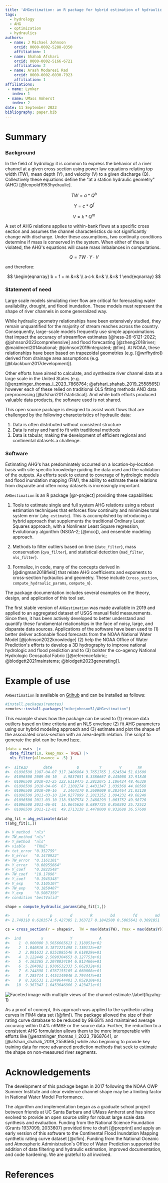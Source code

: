 ```yaml
---
title: 'AHGestimation: an R package for hybrid estimation of hydraulic geometry'
tags:
  - hydrology
  - AHG
  - optimization
  - hydraulics
authors:
  - name: J Michael Johnson
    orcid: 0000-0002-5288-8350
    affiliation: 1
  - name: Shahab Afshari
    orcid: 0000-0002-5166-6721
    affiliation: 2
  - name: Arash Modaresi Rad
    orcid: 0000-0002-6030-7923
    affiliation: 1
affiliations:
 - name: Lynker
   index: 1
 - name: UMass Amherst
   index: 2
date: 11 September 2023
bibliography: paper.bib
---
```


# Summary

### Background 

In the field of hydrology it is common to express the behavior of a river channel at a given cross section using power law equations relating top width (TW), mean depth (Y), and velocity (V) to a given discharge (Q). Collectively these equations define the "at a station hydraulic geometry" (AHG) [@leopold1953hydraulic].

$$
TW = a *Q^b
$$

$$
Y = c*Q^f
$$

$$
V = k*Q^m
$$

A set of AHG relations applies to within-bank flows at a specific cross section and assumes the channel characteristics do not significantly change with discharge. Under these assumptions, two continuity conditions determine if mass is conserved in the system. When either of these is violated, the AHG's equations will cause mass imbalances in computations.

$$
Q = TW·Y·V
$$

and therefore:

$$
\begin{eqnarray} b + f + m &=& \\ a·c·k &=&  \\ &=& 1  \end{eqnarray}
$$

### Statement of need

Large scale models simulating river flow are critical for forecasting water availability, drought, and flood inundation. These models must represent the shape of river channels in some generalized way. 

While hydraulic geometry relationships have been extensively studied, they remain unquantified for the majority of stream reaches across the country. Consequently, large-scale  models frequently use simple approximations that impact the accuracy of streamflow estimates [@hess-26-6121-2022; @johnson2023comprehensive] and flood forecasting [@zheng2018river; @maidment2014national; @johnson2019integrated; @fim]. At NOAA, these relationships have been based on trapezoidal geometries (e.g. [@wrfhydro]) derived from drainage area assumptions (e.g. [@blackburn2017development]). 

Other efforts have aimed to calculate, and synthesize river channel data at a large scale in the United States (e.g. [@enzminger_thomas_l_2023_7868764; @afshari_shahab_2019_2558565]) however each of these relied on traditional OLS fitting methods AND data preprocessing [@afshari2017statistical]. And while both efforts produced valuable data products, the software used is not shared.

This open source package is designed to assist work flows that are challenged by the following characteristics of hydraulic data:

1. Data is often distributed without consistent structure
2. Data is noisy and hard to fit with traditional methods
3. Data is tabular, making the development of efficient regional and continental datasets a challenge.


### Software

Estimating AHG's has predominately occurred on a location-by-location basis with site specific knowledge guiding the data used and the validation of the outputs. As efforts seek to extend to coverage of hydrologic models and flood inundation mapping (FIM), the ability to estimate these relations from disparate and often noisy datasets is increasingly important.

`AHGestimation` is an R package [@r-project] providing three capabilities:

1. Tools to estimate single and full system AHG relations using a robust estimation techniques that enforces flow continuity and minimizes total system error (`ahg_estimate`). This is accomplished by introducing a hybrid approach that supplements the traditional Ordinary Least Squares approach, with a  Nonlinear Least Square regression, Evolutionary algorithm (NSGA-2; [@mco]), and ensemble modeling approach.

2. Methods to filter outliers based on time (`date_filter`), mass conservation (`qva_filter`), and statistical detection (`mad_filter`, `nls_filter`).

3. Formalize, in code, many of the concepts derived in [@dingman2018field] that relate AHG coefficients and exponents to cross-section hydraulics and geometry. These include (`cross_section`, `compute_hydraulic_params`, `compute_n`). 

The package documentation includes several examples on the theory, design, and application of this tool set.

The first stable version of `AHGestimation` was made available in 2019 and applied to an aggregated dataset of USGS manual field measurements. Since then, it has been actively developed to better understand and quantify these fundamental relationships in the face of noisy, large, and disparate data sources. Applications of the software have been used to (1) better deliver actionable flood forecasts from the NOAA National Water Model [@johnson2022knowledge] (2) help the NOAA Office of Water Prediction's efforts to develop a 3D hydrography to improve national hydrologic and flood prediction and to (3) bolster the co-agency National Hydrologic Geospatial Fabric [[@referencefabric; @blodgett2021mainstems; @blodgett2023generating]].

# Example of use

`AHGestimation` is available on
[Gtihub](https://github.com/mikejohnson51/AHGestimation) and can be installed as follows:

``` r
#install.packages(remotes)
remotes::install.packages("mikejohnson51/AHGestimation")
```

This example shows how the package can be used to (1) remove data outliers based on time criteria and an NLS envelope (2) fit AHG parameters using our hybrid modeling approach and (3) estimate and plot the shape of the associated cross-section with an area-depth relation. The script to generate the plot can be found [here](image.R).

``` r 
(data = nwis  |>
  date_filter(10, keep_max = TRUE) |> 
  nls_filter(allowance = .5) )
  
#>  siteID       date           Q         Y        V       TW
#>  01096500 1987-04-07 317.1486864 3.7651765 1.624584 51.81600
#>  01096500 2009-06-10   4.9837651 0.3386667 0.445008 32.91840
#>  01096500 2010-03-25 122.6119475 2.2812075 1.106424 48.46320
#>  01096500 2010-04-06  67.1109274 1.4431347 1.039368 44.80560
#>  01096500 2010-09-16   2.1464170 0.3609009 0.283464 21.03120
#>  01096500 2011-03-10 124.0277899 2.2813252 1.094232 49.68240
#>  01096500 2011-03-10 118.9307574 2.2488293 1.063752 49.98720
#>  01096500 2011-06-01  15.0645626 0.6897725 0.850392 25.72512
#>  01096500 2011-12-01  49.2713138 1.4478000 0.932688 36.57600
  
ahg_fit = ahg_estimate(data)
t(ahg_fit[1,])

#> V_method  "nls"       
#> TW_method "nls"       
#> Y_method  "nls"       
#> viable    "TRUE"      
#> tot_error "0.352759"  
#> V_error   "0.1470922" 
#> TW_error  "0.1161101" 
#> Y_error   "0.08955664"
#> V_coef    "0.2822548" 
#> TW_coef   "18.17896"  
#> Y_coef    "0.1945348" 
#> V_exp     "0.3105107" 
#> TW_exp    "0.1850407" 
#> Y_exp     "0.5087359" 
#> condition "bestValid" 

shape = compute_hydraulic_params(ahg_fit[1,])

#>        r         p        d        R        bd        fd        md
#> 2.749318 0.6103574 5.427385 1.363727 0.1842508 0.5065641 0.3091851

cs = cross_section(r = shape$r,  TW = max(data$TW), Ymax = max(data$Y))

#>  ind         x            Y            A
#>    1  0.000000 3.5656665613 1.318953e+02
#>    2  1.040816 3.1871221498 1.130112e+02
#>    3  2.081633 2.8351885546 9.618829e+01
#>    4  3.122449 2.5090304653 8.127753e+01
#>    5  4.163265 2.2078034104 6.813466e+01
#>    6  5.204082 1.9306532333 5.662032e+01
#>    7  6.244898 1.6767155105 4.660008e+01
#>    8  7.285714 1.4451149046 3.794447e+01
#>    9  8.326531 1.2349644401 3.052910e+01
#>   10  9.367347 1.0453646866 2.423471e+01
```

![Faceted image with multiple views of the channel estimate.\label{fig:ahg-1}](paper-fig1.png)

As a proof of concept, this approach was applied to the synthetic rating curves in FIM4 data set ([@fim]). The package allowed the size of their rating curve database to be reduced by 99.68% and maintained average accuracy within 0.4% nRMSE or the source data. Further, the reduction to a consistent AHG formulation allows them to be more interoperable with efforts like [@enzminger_thomas_l_2023_7868764], or [@afshari_shahab_2019_2558565] while also beginning to provide key training data for more advanced prediction methods that seek to estimate the shape on non-measured river segments.

# Acknowledgements

The development of this package began in 2017 following the NOAA OWP Summer Institute and clear evidence channel shape may be a limiting factor in National Water Model Performance. 

The algorithm and implementation began as a graduate school project between friends at UC Santa Barbara and UMass Amherst and has since evolved to provide an open source utility for robust large scale data synthesis and evaluation. Funding from the National Science Foundation (Grants 1937099, 2033607) provided time to draft [@preprint] and apply an early version of this software to the Continental Flood Inundation Mapping synthetic rating curve dataset [@cfim]. Funding from the National Oceanic and Atmospheric Administration's Office of Water Prediction supported the addition of data filtering and hydraulic estimation, improved documentation, and code hardening. We are grateful to all involved.

# References
